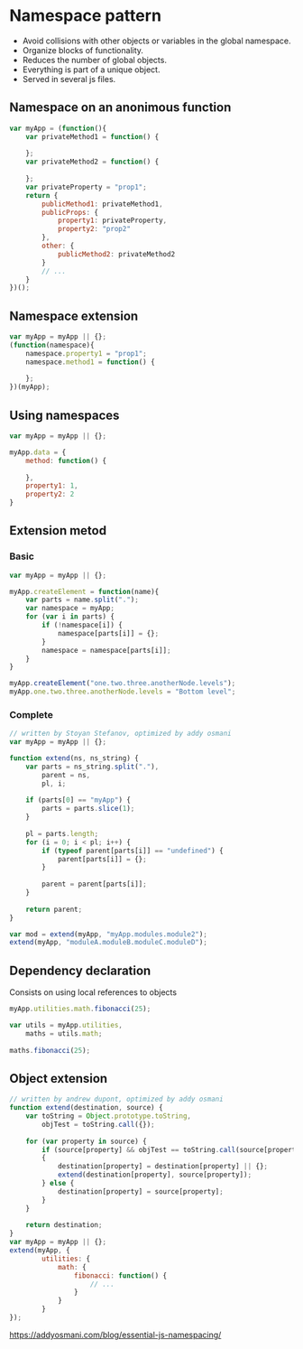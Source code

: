 # Namespace pattern

- Avoid collisions with other objects or variables in the global namespace.
- Organize blocks of functionality.
- Reduces the number of global objects.
- Everything is part of a unique object.
- Served in several js files.

## Namespace on an anonimous function
```javascript
var myApp = (function(){
    var privateMethod1 = function() {
        
    };
    var privateMethod2 = function() {
        
    };
    var privateProperty = "prop1";
    return {
        publicMethod1: privateMethod1,
        publicProps: {
            property1: privateProperty,
            property2: "prop2"
        },
        other: {
            publicMethod2: privateMethod2
        }
        // ...
    }
})();
```
## Namespace extension
```javascript
var myApp = myApp || {};
(function(namespace){
    namespace.property1 = "prop1";
    namespace.method1 = function() {
        
    };
})(myApp);
```
## Using namespaces
```javascript
var myApp = myApp || {};

myApp.data = {
    method: function() {
        
    },
    property1: 1,
    property2: 2
}
```
## Extension metod
### Basic
```javascript
var myApp = myApp || {};

myApp.createElement = function(name){
    var parts = name.split(".");
    var namespace = myApp;
    for (var i in parts) {
        if (!namespace[i]) {
            namespace[parts[i]] = {};
        }
        namespace = namespace[parts[i]];
    }
}

myApp.createElement("one.two.three.anotherNode.levels");
myApp.one.two.three.anotherNode.levels = "Bottom level";
```
### Complete
```javascript
// written by Stoyan Stefanov, optimized by addy osmani
var myApp = myApp || {};

function extend(ns, ns_string) {
    var parts = ns_string.split("."),
        parent = ns,
        pl, i;
    
    if (parts[0] == "myApp") {
        parts = parts.slice(1);
    }
    
    pl = parts.length;
    for (i = 0; i < pl; i++) {
        if (typeof parent[parts[i]] == "undefined") {
            parent[parts[i]] = {};
        }
        
        parent = parent[parts[i]];
    }
    
    return parent;
}

var mod = extend(myApp, "myApp.modules.module2");
extend(myApp, "moduleA.moduleB.moduleC.moduleD");
```
## Dependency declaration
Consists on using local references to objects
```javascript
myApp.utilities.math.fibonacci(25);

var utils = myApp.utilities,
    maths = utils.math;
    
maths.fibonacci(25);
```
## Object extension
```javascript
// written by andrew dupont, optimized by addy osmani
function extend(destination, source) {
    var toString = Object.prototype.toString,
        objTest = toString.call({});
    
    for (var property in source) {
        if (source[property] && objTest == toString.call(source[property]))
        {
            destination[property] = destination[property] || {};
            extend(destination[property], source[property]);
        } else {
            destination[property] = source[property];
        }
    }
    
    return destination;
}
var myApp = myApp || {};
extend(myApp, { 
        utilities: {
            math: {
                fibonacci: function() {
                    // ...
                }
            }
        }
});
```
https://addyosmani.com/blog/essential-js-namespacing/